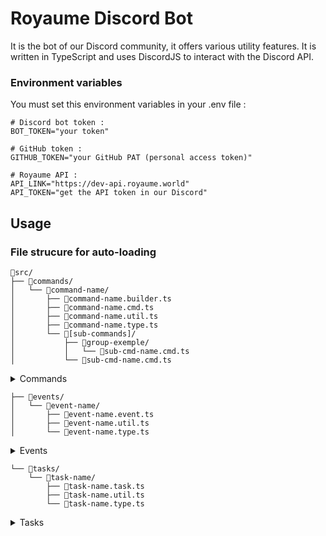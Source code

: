# Royaume Discord Bot
It is the bot of our Discord community, it offers various utility features. It is written in TypeScript and uses DiscordJS to interact with the Discord API. 

### Environment variables
You must set this environment variables in your .env file :
```
# Discord bot token :
BOT_TOKEN="your token"

# GitHub token :
GITHUB_TOKEN="your GitHub PAT (personal access token)"

# Royaume API :
API_LINK="https://dev-api.royaume.world"
API_TOKEN="get the API token in our Discord"
```

## Usage
### File strucure for auto-loading
```
📂src/
├── 📂commands/
│   └── 📂command-name/
│       ├── 📄command-name.builder.ts
│       ├── 📄command-name.cmd.ts
│       ├── 📄command-name.util.ts
│       ├── 📄command-name.type.ts
│       └── 📂[sub-commands]/
│           ├── 📂group-exemple/
│           │   └── 📄sub-cmd-name.cmd.ts
│           └── 📄sub-cmd-name.cmd.ts
```
<details>
  <summary>Commands</summary>

⚠ All commands files, sub-commands files, groups folders and sub-command-group files should have the same name as defined in your `command-name.builder.ts`

---
#### `command-name.builder.ts`
Builder of our command
| export         | type                     | required                     | description                                               |
| :------------- | :----------------------- | :--------------------------- | :-------------------------------------------------------- |
| `slashCommand` | `SlashCommandDefinition` | `true`                       | SlashCommandBuilder of our command                        |
| `guilds`       | `GuildsCommand`          | `false`                      | If this is defined, command will only be on these servers |
| `enableInDev`  | `EnableInDev`            | `false` *(default: `false`)* | If bot is launch in dev-mode, command will not be loaded  |

---
#### `command-name.cmd.ts`
Execution of our command
| export    | type             | required | description                                 |
| :-------- | :--------------- | :------- | :------------------------------------------ |
| `execute` | `CommandExecute` | `true`   | Will be executed when the command is called |

\--------------------------------------------------------------------------------------------------
<details>
  <summary>SubCommands</summary>

`SubCommands` are located in `[sub-commands]/` folder of our command

#### `group-exemple/sub-cmd-name.cmd.ts`
Execution of our sub-command group
| export    | type             | required | description                                           |
| :-------- | :--------------- | :------- | :---------------------------------------------------- |
| `execute` | `CommandExecute` | `true`   | Will be executed when the sub command group is called |

#### `sub-cmd-name.cmd.ts`
Execution of our sub-command
| export    | type             | required | description                                     |
| :-------- | :--------------- | :------- | :---------------------------------------------- |
| `execute` | `CommandExecute` | `true`   | Will be executed when the sub command is called |
</details>

\--------------------------------------------------------------------------------------------------
#### `command-name.util.ts`
All utilities functions our command need

---
#### `command-name.type.ts`
All types our command need

---
</details>

```
├── 📂events/
│   └── 📂event-name/
│       ├── 📄event-name.event.ts
│       ├── 📄event-name.util.ts
│       └── 📄event-name.type.ts
```
<details>
  <summary>Events</summary>

#### `event-name.event.ts`
Builder of our event
| export        | type           | required                     | description                                            |
| :------------ | :------------- | :--------------------------- | :----------------------------------------------------- |
| `event`       | `EventName`    | `true`                       | Name of our targeted event                             |
| `execute`     | `EventExecute` | `true`                       | Will be executed when our event will be called         |
| `enableInDev` | `EnableInDev`  | `false` *(default: `false`)* | If bot is launch in dev-mode, event will not be loaded |

---
#### `event-name.util.ts`
All utilities functions our event need

---
#### `event-name.type.ts`
All types our event need

---
</details>

```
└── 📂tasks/
    └── 📂task-name/
        ├── 📄task-name.task.ts
        ├── 📄task-name.util.ts
        └── 📄task-name.type.ts
```
<details>
  <summary>Tasks</summary>

#### `task-name.task.ts`
Builder of our event
| export        | type           | required                     | description                                                                                  |
| :------------ | :------------- | :--------------------------- | :------------------------------------------------------------------------------------------- |
| `interval`    | `TaskInterval` | `true`                       | Interval of our task *(write in cron syntaxe: "* * * * * *" => "sec min hour d month week")* |
| `execute`     | `TaskExecute`  | `true`                       | Will be executed when our task will be on his interval                                       |
| `enableInDev` | `EnableInDev`  | `false` *(default: `false`)* | If bot is launch in dev-mode, task will not be loaded                                        |

---
#### `task-name.util.ts`
All utilities functions our task need

---
#### `task-name.type.ts`
All types our task need

---
</details>